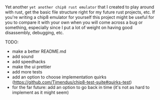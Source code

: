 Yet another `yet another chip8 rust emulator` that I created to play around
with rust, get the basic file structure right for my future rust projects, etc.
If you're writing a chip8 emulator for yourself this project might be useful
for you to compare it with your own when you will come across a bug or
something, especially since I put a lot of weight on having good disassembly,
debugging, etc.

TODO:
- make a better README.md
- add sound
- add speedhacks
- make the ui prettier
- add more tests
- add an option to choose implementation quirks (https://github.com/Timendus/chip8-test-suite#quirks-test)
- for the far future: add an option to go back in time (it's not as hard to implement as it might seem)
